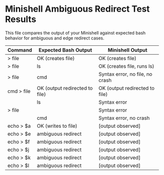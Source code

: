 # Minishell Ambiguous Redirect Test Results

This file compares the output of your Minishell against expected bash behavior for ambiguous and edge redirect cases.

| Command           | Expected Bash Output                | Minishell Output                |
|-------------------|-------------------------------------|---------------------------------|
| > file            | OK (creates file)                   | OK (creates file)               |
| > file | ls       | OK (creates file, runs ls)          | OK (creates file, runs ls)      |
| > file | cmd      | Syntax error, no file, no crash     | Syntax error, no crash          |
| cmd > file        | OK (output redirected to file)      | OK (output redirected to file)  |
| | ls              | Syntax error                        | Syntax error                    |
| > file |          | Syntax error                        | Syntax error                    |
| | cmd             | Syntax error, no crash              | Syntax error, no crash          |
| echo > $a         | OK (writes to file)                 | [output observed]               |
| echo > $e         | ambiguous redirect                  | [output observed]               |
| echo > $f         | ambiguous redirect                  | [output observed]               |
| echo > $j         | ambiguous redirect                  | [output observed]               |
| echo > $k         | ambiguous redirect                  | [output observed]               |
| echo > $l         | ambiguous redirect                  | [output observed]               |

<!-- Add more cases as needed -->
